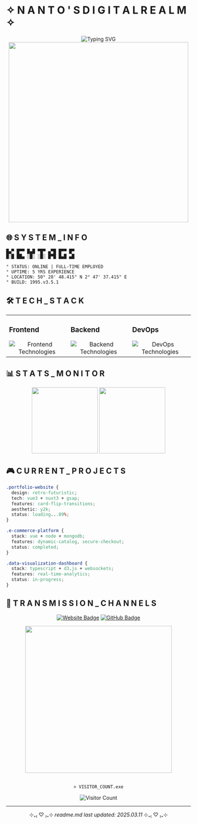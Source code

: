 # ✧ N A N T O ' S   D I G I T A L   R E A L M ✧

<div align="center">
  <img src="https://readme-typing-svg.herokuapp.com?font=VT323&size=35&duration=3500&color=FF66FF&center=true&vCenter=true&width=500&lines=Software+Engineer;Front-End+Developer;Back-End+Developer;DevOps+Enthusiast;UX+Designer" alt="Typing SVG" />
  <br/>
  <img src="https://i.imgur.com/YCw47Dm.gif" width="490">
</div>

## 🌐 S Y S T E M _ I N F O

```
█▄▀ █▀▀ █▄█ ▀█▀ ▄▀█ █▀▀ █▀
█░█ ██▄ ░█░ ░█░ █▀█ █▄█ ▄█

° STATUS: ONLINE | FULL-TIME EMPLOYED
° UPTIME: 5 YRS EXPERIENCE
° LOCATION: 50° 28' 48.415" N 2° 47' 37.415" E
° BUILD: 1995.v3.5.1
```

## 🛠️ T E C H _ S T A C K

<div align="center">
  <table>
    <tr>
      <td valign="top" width="33%">
        <h3>Frontend</h3>
        <div align="center">
          <img src="https://skillicons.dev/icons?i=vue,nuxt,ts,html,css,sass,figma" alt="Frontend Technologies" />
        </div>
      </td>
      <td valign="top" width="33%">
        <h3>Backend</h3>
        <div align="center">
          <img src="https://skillicons.dev/icons?i=nodejs,nest,express,mongodb,postgres" alt="Backend Technologies" />
        </div>
      </td>
      <td valign="top" width="33%">
        <h3>DevOps</h3>
        <div align="center">
          <img src="https://skillicons.dev/icons?i=docker,aws,github,linux,nginx" alt="DevOps Technologies" />
        </div>
      </td>
    </tr>
  </table>
</div>

## 📊 S T A T S _ M O N I T O R

<div align="center">
  <img height="180em" src="https://github-readme-stats.vercel.app/api?username=0tnan&show_icons=true&theme=synthwave&include_all_commits=true&count_private=true"/>
  <img height="180em" src="https://github-readme-stats.vercel.app/api/top-langs/?username=0tnan&layout=compact&langs_count=7&theme=synthwave"/>
</div>

## 🎮 C U R R E N T _ P R O J E C T S 

```css
.portfolio-website {
  design: retro-futuristic;
  tech: vue3 + nuxt3 + gsap;
  features: card-flip-transitions;
  aesthetic: y2k;
  status: loading...89%;
}

.e-commerce-platform {
  stack: vue + node + mongodb;
  features: dynamic-catalog, secure-checkout;
  status: completed;
}

.data-visualization-dashboard {
  stack: typescript + d3.js + websockets;
  features: real-time-analytics;
  status: in-progress;
}
```

## 📡 T R A N S M I S S I O N _ C H A N N E L S

<div align="center">
  
  [![Website Badge](https://img.shields.io/badge/Website-FF66FF?style=for-the-badge&logo=web&logoColor=white)](https://nanto.dev)
  [![GitHub Badge](https://img.shields.io/badge/GitHub-FF66FF?style=for-the-badge&logo=github&logoColor=white)](https://github.com/0tnan)
  
</div>

<div align="center">
  <img src="https://i.imgur.com/8MupZHY.gif" width="400px">
  <br>
  <br>
  
  ```
  > VISITOR_COUNT.exe
  ```
  
  ![Visitor Count](https://profile-counter.glitch.me/0tnan/count.svg)
</div>

---

<div align="center">⊹₊₍ ♡ ₎₊⊹ <i>readme.md last updated: 2025.03.11</i> ⊹₊₍ ♡ ₎₊⊹</div>
